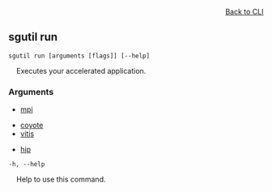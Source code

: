 <div id="readme" class="Box-body readme blob js-code-block-container">
<article class="markdown-body entry-content p-3 p-md-6" itemprop="text">
<p align="right">
<a href="https://github.com/fpgasystems/sgrt/blob/main/cli/manual.md#cli">Back to CLI</a>
</p>

## sgutil run

<code>sgutil run [arguments [flags]] [--help]</code>
<p>
  &nbsp; &nbsp; Executes your accelerated application.
</p>

### Arguments

* [mpi](./sgutil-run-mpi.md#sgutil-run-mpi)

<!-- Extra line -->

* [coyote](./sgutil-run-coyote.md#sgutil-run-coyote)
* [vitis](./sgutil-run-vitis.md#sgutil-run-vitis)

<!-- Extra line -->

* [hip](./sgutil-run-hip.md#sgutil-run-hip)

<code>-h, --help</code>
<p>
  &nbsp; &nbsp; Help to use this command.
</p>